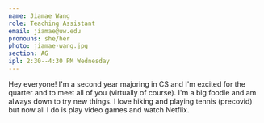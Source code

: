 ```yaml
---
name: Jiamae Wang
role: Teaching Assistant
email: jiamae@uw.edu
pronouns: she/her
photo: jiamae-wang.jpg
section: AG
ipl: 2:30--4:30 PM Wednesday
---
```


Hey everyone! I'm a second year majoring in CS and I'm excited for the quarter and  to meet all of you (virtually of course). I'm a big foodie and am always down to try new things. I love hiking and playing tennis (precovid) but now all I do is play video games and watch Netflix.
